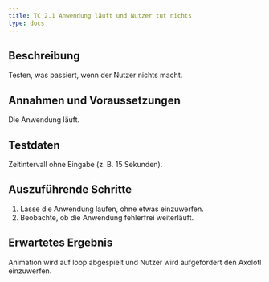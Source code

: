 ```yaml
---
title: TC 2.1 Anwendung läuft und Nutzer tut nichts
type: docs
---
```

## Beschreibung
Testen, was passiert, wenn der Nutzer nichts macht.

## Annahmen und Voraussetzungen
Die Anwendung läuft.

## Testdaten
Zeitintervall ohne Eingabe (z. B. 15 Sekunden).

## Auszuführende Schritte
1. Lasse die Anwendung laufen, ohne etwas einzuwerfen.
2. Beobachte, ob die Anwendung fehlerfrei weiterläuft.

## Erwartetes Ergebnis
Animation wird auf loop abgespielt und Nutzer wird aufgefordert den Axolotl einzuwerfen. 